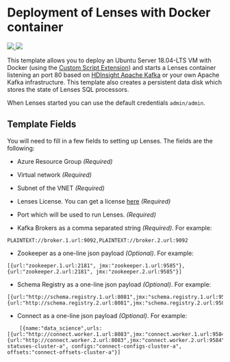 # Deployment of Lenses with Docker container 

<a href="https://portal.azure.com/#create/Microsoft.Template/uri/https%3A%2F%2Fraw.githubusercontent.com%2Flandoop%2Flenses-cloud-templates%2Fmaster%2Fazure%2Fdocker%2Fazuredeploy.json" target="_blank">
	<img src="http://azuredeploy.net/deploybutton.png"/>
</a>
<a href="http://armviz.io/#/?load=https%3A%2F%2Fraw.githubusercontent.com%2Flandoop%2Flenses-cloud-templates%2Fmaster%2Fazure%2Fdocker%2Fazuredeploy.json" target="_blank">
    <img src="http://armviz.io/visualizebutton.png"/>
</a>

This template allows you to deploy an Ubuntu Server 18.04-LTS VM with Docker (using the [Custom Script Extension][ext]) and starts a Lenses container listening an port 80 based on [HDInsight Apache Kafka](https://docs.microsoft.com/en-us/azure/hdinsight/kafka/apache-kafka-introduction) or your own Apache Kafka infrastructure. This template also creates a persistent data disk which stores the
state of Lenses SQL processors.

When Lenses started you can use the default credentials `admin/admin`.

## Template Fields

You will need to fill in a few fields to setting up Lenses. The fields are the following:

- Azure Resource Group *(Required)*

- Virtual network *(Required)*

- Subnet of the VNET *(Required)*

- Lenses License. You can get a license [here](https://www.landoop.com/downloads/) *(Required)*

- Port which will be used to run Lenses. *(Required)*

- Kafka Brokers as a comma separated string *(Required)*. For example:
  
``` 
PLAINTEXT://broker.1.url:9092,PLAINTEXT://broker.2.url:9092
```

- Zookeeper as a one-line json payload *(Optional)*. For example: 
  
```
[{url:"zookeeper.1.url:2181", jmx:"zookeeper.1.url:9585"},{url:"zookeeper.2.url:2181", jmx:"zookeeper.2.url:9585"}]
```

- Schema Registry as a one-line json payload *(Optional)*. For example: 
  
```
[{url:"http://schema.registry.1.url:8081",jmx:"schema.registry.1.url:9582"},{url:"http://schema.registry.2.url:8081",jmx:"schema.registry.2.url:9582"}]
```

- Connect as a one-line json payload *(Optional)*. For example:
  
```   
    [{name:"data_science",urls: [{url:"http://connect.worker.1.url:8083",jmx:"connect.worker.1.url:9584"},{url:"http://connect.worker.2.url:8083",jmx:"connect.worker.2.url:9584"}],statuses:"connect-statuses-cluster-a", configs:"connect-configs-cluster-a", offsets:"connect-offsets-cluster-a"}]
```

[ext]: https://github.com/Azure/custom-script-extension-linux
